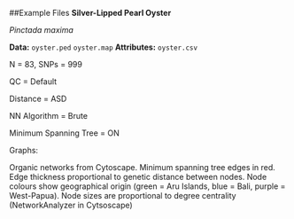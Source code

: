 ##Example Files
**Silver-Lipped Pearl Oyster**

*Pinctada maxima*

**Data:** `oyster.ped` `oyster.map`
**Attributes:** `oyster.csv`

N = 83, SNPs = 999

QC = Default

Distance = ASD

NN Algorithm = Brute

Minimum Spanning Tree = ON

Graphs:

Organic networks from Cytoscape. 
Minimum spanning tree edges in red. Edge thickness proportional to genetic distance between nodes. 
Node colours show geographical origin (green = Aru Islands, blue = Bali, purple = West-Papua).
Node sizes are proportional to degree centrality (NetworkAnalyzer in Cytsoscape)


